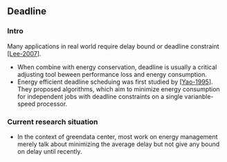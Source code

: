 ## Deadline


### Intro
Many applications in real world require delay bound or deadline constraint [[Lee-2007]](http://dl.acm.org/citation.cfm?id=1272381). 
- When combine with energy conservation, deadline is usually a critical adjusting tool beween performance loss and energy consumption. 
- Energy efficient deadline scheduing was first studied by [[Yao-1995]](http://ieeexplore.ieee.org/xpls/abs_all.jsp?arnumber=492493&tag=1). They proposed algorithms, which aim to minimize energy consumption for independent jobs with deadline constraints on a single varianble-speed processor.

### Current research situation 
- In the context of greendata center, most work on energy management merely talk about minimizing the average delay but not give any bound on delay until recently. 
